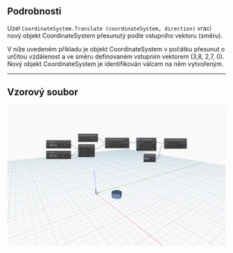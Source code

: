 <!--- Autodesk.DesignScript.Geometry.CoordinateSystem.Translate(coordinateSystem, direction) --->
<!--- HEBF4GCPFFMBMYJFF6Z43YJXGHIM7MAZKEXMJR4UQ4BDSV22EUOA --->
## Podrobnosti
Uzel `CoordinateSystem.Translate (coordinateSystem, direction)` vrací nový objekt CoordinateSystem přesunutý podle vstupního vektoru (směru).

V níže uvedeném příkladu je objekt CoordinateSystem v počátku přesunut o určitou vzdálenost a ve směru definovaném vstupním vektorem (3,8, 2,7, 0). Nový objekt CoordinateSystem je identifikován válcem na něm vytvořeným.

___
## Vzorový soubor

![CoordinateSystem.Translate(coordinateSystem, direction)](./HEBF4GCPFFMBMYJFF6Z43YJXGHIM7MAZKEXMJR4UQ4BDSV22EUOA_img.jpg)
